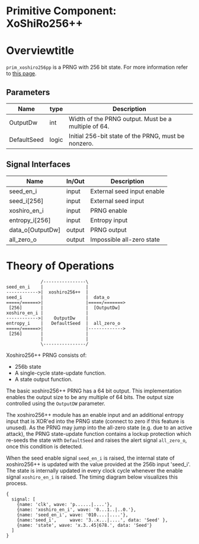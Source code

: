 # Primitive Component: XoShiRo256++

# Overviewtitle

`prim_xoshiro256pp` is a PRNG with 256 bit state.
For more information refer to [this page](https://arxiv.org/pdf/1805.01407.pdf).

## Parameters

Name         | type   | Description
-------------|--------|----------------------------------------------------------
OutputDw     | int    | Width of the PRNG output. Must be a multiple of 64.
DefaultSeed  | logic  | Initial 256-bit state of the PRNG, must be nonzero.

## Signal Interfaces

Name                 | In/Out | Description
---------------------|--------|---------------------------------
seed_en_i            | input  | External seed input enable
seed_i[256]          | input  | External seed input
xoshiro_en_i         | input  | PRNG enable
entropy_i[256]       | input  | Entropy input
data_o[OutputDw]     | output | PRNG output
all_zero_o           | output | Impossible all-zero state

# Theory of Operations

```
             /----------------\
seed_en_i    |                |
------------>|  xoshiro256++  |
seed_i       |                |  data_o
=====/======>|                |=====/=======>
 [256]       |                |  [OutputDw]
xoshiro_en_i |                |
------------>|    OutputDw    |
entropy_i    |   DefaultSeed  |  all_zero_o
=====/======>|                |------------->
 [256]       |                |
             |                |
             \----------------/
```

Xoshiro256++ PRNG consists of:
 * 256b state
 * A single-cycle state-update function.
 * A state output function.

The basic xoshiro256++ PRNG has a 64 bit output.
This implementation enables the output size to be any multiple of 64 bits.
The output size controlled using the `OutputDW` parameter.

The xoshiro256++ module has an enable input and an additional entropy input that is
XOR'ed into the PRNG state (connect to zero if this feature is unused).
As the PRNG may jump into the all-zero state (e.g. due to an active attack), the PRNG
state-update function contains a lockup protection which re-seeds the state with
`DefaultSeed` and raises the alert signal `all_zero_o`, once this condition is detected.

When the seed enable signal `seed_en_i` is raised, the internal state of xoshiro256++ is updated
with the value provided at the 256b input 'seed_i'.
The state is internally updated in every clock cycle whenever the enable signal `xoshiro_en_i` is raised.
The timing diagram below visualizes this process.

```wavejson
{
  signal: [
    {name: 'clk', wave: 'p......|....'},
    {name: 'xoshiro_en_i', wave: '0...1..|..0.'},
    {name: 'seed_en_i', wave: '010....|....'},
    {name:'seed_i',     wave: '3..x...|....', data: 'Seed' },
    {name: 'state', wave: 'x.3..45|678.', data: 'Seed'}
  ]
}
```
